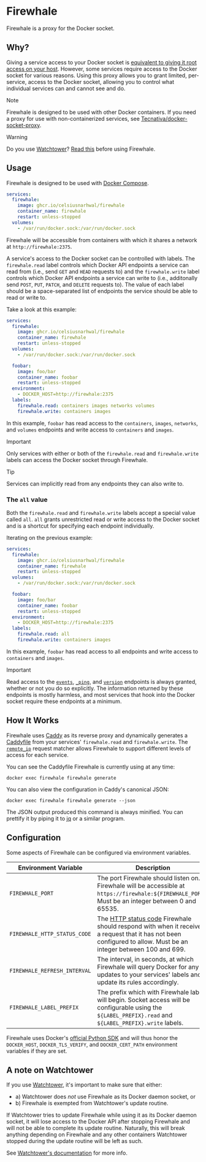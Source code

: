 # Firewhale

Firewhale is a proxy for the Docker socket.

## Why?

Giving a service access to your Docker socket
is [equivalent to giving it root access on your host](https://docs.docker.com/engine/security/#docker-daemon-attack-surface).
However, some services require access to the Docker socket for various reasons. Using this proxy allows you to grant
limited, per-service, access to the Docker socket, allowing you to control what individual services can and cannot
see and do.

> [!NOTE]
> Firewhale is designed to be used with other Docker containers. If you need a proxy for use with non-containerized
> services, see [Tecnativa/docker-socket-proxy](https://github.com/tecnativa/docker-socket-proxy).

> [!WARNING]
> Do you use [Watchtower](https://containarrr.dev/watchtower)? [Read this](#a-note-on-watchtower) 
> before using Firewhale.

## Usage

Firewhale is designed to be used with [Docker Compose](https://docs.docker.com/compose/).

```yaml
services:
  firewhale:
    image: ghcr.io/celsiusnarhwal/firewhale
    container_name: firewhale
    restart: unless-stopped
  volumes:
    - /var/run/docker.sock:/var/run/docker.sock
```

Firewhale will be accessible from containers with which it shares a network at `http://firewhale:2375`.

A service's access to the Docker socket can be controlled with labels. The `firewhale.read` label controls
which Docker API endpoints a service can read from (i.e., send `GET` and `HEAD` requests to) and the `firewhale.write`
label controls which Docker API endpoints a service can write to
(i.e., additonally send `POST`, `PUT`, `PATCH`, and `DELETE` requests to). The value of each label should be a space-separated list of
endpoints the service should be able to read or write to.

Take a look at this example:

```yaml
services:
  firewhale:
    image: ghcr.io/celsiusnarhwal/firewhale
    container_name: firewhale
    restart: unless-stopped
  volumes:
    - /var/run/docker.sock:/var/run/docker.sock

  foobar:
    image: foo/bar
    container_name: foobar
    restart: unless-stopped
  environment:
    - DOCKER_HOST=http://firewhale:2375
  labels:
    firewhale.read: containers images networks volumes
    firewhale.write: containers images
```

In this example, `foobar` has read access to the `containers`, `images`, `networks`, and `volumes` endpoints
and write access to `containers` and `images`.

> [!IMPORTANT]
> Only services with either or both of the `firewhale.read` and `firewhale.write` labels can access the Docker socket
> through Firewhale.

> [!TIP]
> Services can implicitly read from any endpoints they can also write to.

### The `all` value

Both the `firewhale.read` and `firewhale.write` labels accept a special value called `all`. `all` grants
unrestricted read or write access to the Docker socket and is a shortcut for specifying each endpoint individually.

Iterating on the previous example:

```yaml
services:
  firewhale:
    image: ghcr.io/celsiusnarhwal/firewhale
    container_name: firewhale
    restart: unless-stopped
  volumes:
    - /var/run/docker.sock:/var/run/docker.sock

  foobar:
    image: foo/bar
    container_name: foobar
    restart: unless-stopped
  environment:
    - DOCKER_HOST=http://firewhale:2375
  labels:
    firewhale.read: all
    firewhale.write: containers images
```

In this example, `foobar` has read access to all endpoints and write access
to `containers` and `images`.

> [!IMPORTANT]
> Read access to the [`events`](https://docs.docker.com/engine/api/v1.45/#tag/System/operation/SystemEvents), 
> [`_ping`](https://docs.docker.com/engine/api/v1.45/#tag/System/operation/SystemPing), and 
> [`version`](https://docs.docker.com/engine/api/v1.45/#tag/System/operation/SystemInfo) endpoints is always granted, 
> whether or not you do so explicitly. The information returned by these endpoints is mostly harmless, and most 
> services that hook into the Docker socket require these endpoints at a minimum.

## How It Works

Firewhale uses [Caddy](https://caddyserver.com) as its reverse proxy and dynamically generates
a [Caddyfile](https://caddyserver.com/docs/caddyfile)
from your services' `firewhale.read` and `firewhale.write`.
The [`remote_ip`](https://caddyserver.com/docs/caddyfile/matchers#remote-ip)
request matcher allows Firewhale to support different levels of access for each service.

You can see the Caddyfile Firewhale is currently using at any time:

```shell
docker exec firewhale firewhale generate
```

You can also view the configuration in Caddy's canonical JSON:

```shell
docker exec firewhale firewhale generate --json
```

The JSON output produced this command is always minified. You can prettify it
by piping it to [jq](https://jqlang.github.io/jq/) or a similar program.

## Configuration

Some aspects of Firewhale can be configured via environment variables.

| **Environment Variable**     | **Description**                                                                                                                                                                                                             | **Default** |
|------------------------------|-----------------------------------------------------------------------------------------------------------------------------------------------------------------------------------------------------------------------------|-------------|
| `FIREWHALE_PORT`             | The port Firewhale should listen on. Firewhale will be accessible at `https://firewhale:${FIREWHALE_PORT}`. Must be an integer between 0 and 65535.                                                                         | 2375        |
| `FIREWHALE_HTTP_STATUS_CODE` | The [HTTP status code](https://developer.mozilla.org/en-US/docs/Web/HTTP/Status) Firewhale should respond with when it receives a request that it has not been configured to allow. Must be an integer between 100 and 699. | 403         |
| `FIREWHALE_REFRESH_INTERVAL` | The interval, in seconds, at which Firewhale will query Docker for any updates to your services' labels and update its rules accordingly.                                                                                   | 30          |
| `FIREWHALE_LABEL_PREFIX`     | The prefix which with Firewhale labels will begin. Socket access will be configurable using the `${LABEL_PREFIX}.read` and `${LABEL_PREFIX}.write` labels.                                                                  | `firewhale` |

Firewhale uses Docker's [official Python SDK](https://github.com/docker/docker-py) and will thus honor the
`DOCKER_HOST`, `DOCKER_TLS_VERIFY`, and `DOCKER_CERT_PATH` environment variables if they are set.

## A note on Watchtower

If you use [Watchtower](https://containrrr.dev/watchtower), it's important to make sure that either:

- a) Watchtower does _not_ use Firewhale as its Docker daemon socket, or
- b) Firewhale is exempted from Watchtower's update routine.

If Watchtower tries to update Firewhale while using it as its Docker daemon socket, it will lose access to the Docker
API after stopping Firewhale and will not be able to complete its update routine. Naturally, this will break anything
depending on Firewhale and any other containers Watchtower stopped during the update routine will be left as such.

See [Watchtower's documentation](https://containrrr.dev/watchtower/container-selection/#monitor_only) for more info.